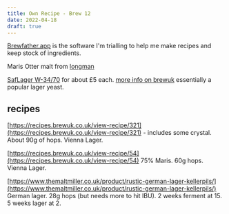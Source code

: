 ```yaml
---
title: Own Recipe - Brew 12 
date: 2022-04-18
draft: true 
---
```


[Brewfather.app](https://brewfather.app/) is the software I'm trialling to help me make recipes and keep stock of ingredients.


Maris Otter malt from [longman](https://www.longmanbrewery.com/)

[SafLager W-34/70](https://www.amazon.co.uk/Fermentis-SafLager-Brewers-Sachets-Fermentation/dp/B08J1BRWZ4/ref=sr_1_5) for about £5 each. [more info on brewuk](https://www.brewuk.co.uk/safale-w-34-70-yeast.html) essentially a popular lager yeast.


## recipes

[https://recipes.brewuk.co.uk/view-recipe/321](https://recipes.brewuk.co.uk/view-recipe/321) - includes some crystal. About 90g of hops. Vienna Lager.

[https://recipes.brewuk.co.uk/view-recipe/54](https://recipes.brewuk.co.uk/view-recipe/54) 75% Maris. 60g hops. Vienna Lager.

[https://www.themaltmiller.co.uk/product/rustic-german-lager-kellerpils/](https://www.themaltmiller.co.uk/product/rustic-german-lager-kellerpils/) German lager. 28g hops (but needs more to hit IBU). 2 weeks ferment at 15. 5 weeks lager at 2.



